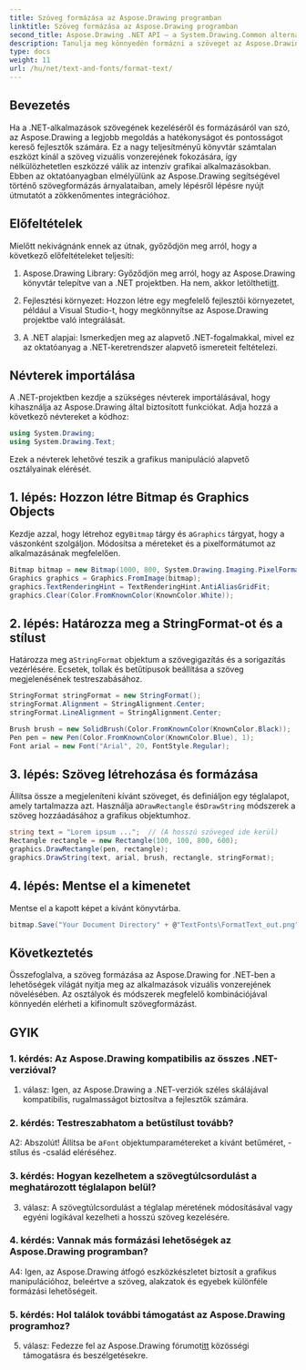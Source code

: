 ```yaml
---
title: Szöveg formázása az Aspose.Drawing programban
linktitle: Szöveg formázása az Aspose.Drawing programban
second_title: Aspose.Drawing .NET API – a System.Drawing.Common alternatívája
description: Tanulja meg könnyedén formázni a szöveget az Aspose.Drawing for .NET-ben. Útmutató lépésről lépésre példákkal.
type: docs
weight: 11
url: /hu/net/text-and-fonts/format-text/
---
```

## Bevezetés

Ha a .NET-alkalmazások szövegének kezeléséről és formázásáról van szó, az Aspose.Drawing a legjobb megoldás a hatékonyságot és pontosságot kereső fejlesztők számára. Ez a nagy teljesítményű könyvtár számtalan eszközt kínál a szöveg vizuális vonzerejének fokozására, így nélkülözhetetlen eszközzé válik az intenzív grafikai alkalmazásokban. Ebben az oktatóanyagban elmélyülünk az Aspose.Drawing segítségével történő szövegformázás árnyalataiban, amely lépésről lépésre nyújt útmutatót a zökkenőmentes integrációhoz.

## Előfeltételek

Mielőtt nekivágnánk ennek az útnak, győződjön meg arról, hogy a következő előfeltételeket teljesíti:

1.  Aspose.Drawing Library: Győződjön meg arról, hogy az Aspose.Drawing könyvtár telepítve van a .NET projektben. Ha nem, akkor letöltheti[itt](https://releases.aspose.com/drawing/net/).

2. Fejlesztési környezet: Hozzon létre egy megfelelő fejlesztői környezetet, például a Visual Studio-t, hogy megkönnyítse az Aspose.Drawing projektbe való integrálását.

3. A .NET alapjai: Ismerkedjen meg az alapvető .NET-fogalmakkal, mivel ez az oktatóanyag a .NET-keretrendszer alapvető ismereteit feltételezi.

## Névterek importálása

A .NET-projektben kezdje a szükséges névterek importálásával, hogy kihasználja az Aspose.Drawing által biztosított funkciókat. Adja hozzá a következő névtereket a kódhoz:

```csharp
using System.Drawing;
using System.Drawing.Text;
```

Ezek a névterek lehetővé teszik a grafikus manipuláció alapvető osztályainak elérését.

## 1. lépés: Hozzon létre Bitmap és Graphics Objects

 Kezdje azzal, hogy létrehoz egy`Bitmap` tárgy és a`Graphics` tárgyat, hogy a vászonként szolgáljon. Módosítsa a méreteket és a pixelformátumot az alkalmazásának megfelelően.

```csharp
Bitmap bitmap = new Bitmap(1000, 800, System.Drawing.Imaging.PixelFormat.Format32bppPArgb);
Graphics graphics = Graphics.FromImage(bitmap);
graphics.TextRenderingHint = TextRenderingHint.AntiAliasGridFit;
graphics.Clear(Color.FromKnownColor(KnownColor.White));
```

## 2. lépés: Határozza meg a StringFormat-ot és a stílust

 Határozza meg a`StringFormat` objektum a szövegigazítás és a sorigazítás vezérlésére. Ecsetek, tollak és betűtípusok beállítása a szöveg megjelenésének testreszabásához.

```csharp
StringFormat stringFormat = new StringFormat();
stringFormat.Alignment = StringAlignment.Center;
stringFormat.LineAlignment = StringAlignment.Center;

Brush brush = new SolidBrush(Color.FromKnownColor(KnownColor.Black));
Pen pen = new Pen(Color.FromKnownColor(KnownColor.Blue), 1);
Font arial = new Font("Arial", 20, FontStyle.Regular);
```

## 3. lépés: Szöveg létrehozása és formázása

Állítsa össze a megjeleníteni kívánt szöveget, és definiáljon egy téglalapot, amely tartalmazza azt. Használja a`DrawRectangle` és`DrawString` módszerek a szöveg hozzáadásához a grafikus objektumhoz.

```csharp
string text = "Lorem ipsum ...";  // (A hosszú szöveged ide kerül)
Rectangle rectangle = new Rectangle(100, 100, 800, 600);
graphics.DrawRectangle(pen, rectangle);
graphics.DrawString(text, arial, brush, rectangle, stringFormat);
```

## 4. lépés: Mentse el a kimenetet

Mentse el a kapott képet a kívánt könyvtárba.

```csharp
bitmap.Save("Your Document Directory" + @"TextFonts\FormatText_out.png");
```

## Következtetés

Összefoglalva, a szöveg formázása az Aspose.Drawing for .NET-ben a lehetőségek világát nyitja meg az alkalmazások vizuális vonzerejének növelésében. Az osztályok és módszerek megfelelő kombinációjával könnyedén elérheti a kifinomult szövegformázást.

## GYIK

### 1. kérdés: Az Aspose.Drawing kompatibilis az összes .NET-verzióval?

1. válasz: Igen, az Aspose.Drawing a .NET-verziók széles skálájával kompatibilis, rugalmasságot biztosítva a fejlesztők számára.

### 2. kérdés: Testreszabhatom a betűstílust tovább?

 A2: Abszolút! Állítsa be a`Font` objektumparamétereket a kívánt betűméret, -stílus és -család eléréséhez.

### 3. kérdés: Hogyan kezelhetem a szövegtúlcsordulást a meghatározott téglalapon belül?

3. válasz: A szövegtúlcsordulást a téglalap méretének módosításával vagy egyéni logikával kezelheti a hosszú szöveg kezelésére.

### 4. kérdés: Vannak más formázási lehetőségek az Aspose.Drawing programban?

A4: Igen, az Aspose.Drawing átfogó eszközkészletet biztosít a grafikus manipulációhoz, beleértve a szöveg, alakzatok és egyebek különféle formázási lehetőségeit.

### 5. kérdés: Hol találok további támogatást az Aspose.Drawing programhoz?

 5. válasz: Fedezze fel az Aspose.Drawing fórumot[itt](https://forum.aspose.com/c/diagram/17) közösségi támogatásra és beszélgetésekre.